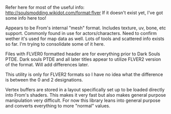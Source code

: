 Refer here for most of the useful info: http://soulsmodding.wikidot.com/format:flver
If it doesn't exist yet, I've got some info here too!

Appears to be From's internal "mesh" format. Includes texture, uv, bone, etc support. Commonly found in use for actors/characters. Need to confirm wether it's used for map data as well. Lots of tools and scattered info exists so far. I'm trying to consolidate some of it here.

Files with FLVER0 formatted header are for everything prior to Dark Souls PTDE. Dark souls PTDE and all later titles appear to utilize FLVER2 version of the format. Will add differences later.

This utility is only for FLVER2 formats so I have no idea what the difference is between the 0 and 2 designations.

Vertex buffers are stored in a layout specifically set up to be loaded directly into From's shaders. This makes it very fast but also makes general purpose manipulation very difficult. For now this library leans into general purpose and converts everything to more "normal" values.
